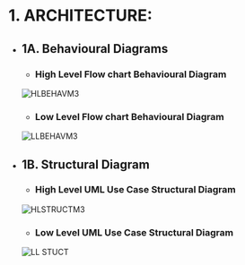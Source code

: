 # 1. ARCHITECTURE:

* ## 1A. Behavioural Diagrams
    * ###  High Level Flow chart Behavioural Diagram
    
    ![HLBEHAVM3](https://user-images.githubusercontent.com/98843450/157854443-6aeb26c2-393b-4a31-8a76-6037f19af6e2.png)
   
    * ### Low Level Flow chart Behavioural Diagram
    
  ![LLBEHAVM3](https://user-images.githubusercontent.com/98843450/157854578-5a84440f-979e-40ba-bbde-47e18464a661.png)

* ## 1B. Structural Diagram

    * ### High Level UML Use Case Structural Diagram
    
    ![HLSTRUCTM3](https://user-images.githubusercontent.com/98843450/157854735-00dad135-be45-4095-8e79-7426c90f8807.png)

    * ### Low Level UML Use Case Structural Diagram
    
    ![LL STUCT](https://user-images.githubusercontent.com/98843450/157854913-570714cf-22ff-4304-842f-420477e5b85c.png)
